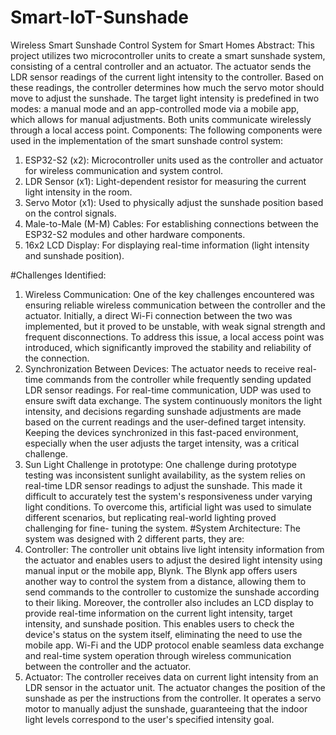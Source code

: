 # Smart-IoT-Sunshade
Wireless Smart Sunshade Control System for Smart Homes
Abstract: This project utilizes two microcontroller units to
create a smart sunshade system, consisting of a central
controller and an actuator. The actuator sends the LDR sensor
readings of the current light intensity to the controller. Based
on these readings, the controller determines how much the
servo motor should move to adjust the sunshade. The target
light intensity is predefined in two modes: a manual mode and
an app-controlled mode via a mobile app, which allows for
manual adjustments. Both units communicate wirelessly
through a local access point.
Components: The following components were used in the
implementation of the smart sunshade control system:
1. ESP32-S2 (x2): Microcontroller units used as the controller
and actuator for wireless communication and system control.
2. LDR Sensor (x1): Light-dependent resistor for measuring the
current light intensity in the room.
3. Servo Motor (x1): Used to physically adjust the sunshade
position based on the control signals.
4. Male-to-Male (M-M) Cables: For establishing connections
between the ESP32-S2 modules and other hardware
components.
5. 16x2 LCD Display: For displaying real-time information
(light intensity and sunshade position).

#Challenges Identified:
1. Wireless Communication: One of the key challenges
encountered was ensuring reliable wireless communication
between the controller and the actuator. Initially, a direct Wi-Fi
connection between the two was implemented, but it proved
to be unstable, with weak signal strength and frequent
disconnections. To address this issue, a local access point was
introduced, which significantly improved the stability and
reliability of the connection.
2. Synchronization Between Devices: The actuator needs to
receive real-time commands from the controller while
frequently sending updated LDR sensor readings. For real-time
communication, UDP was used to ensure swift data exchange.
The system continuously monitors the light intensity, and
decisions regarding sunshade adjustments are made based on
the current readings and the user-defined target intensity.
Keeping the devices synchronized in this fast-paced
environment, especially when the user adjusts the target
intensity, was a critical challenge.
3. Sun Light Challenge in prototype: One challenge during
prototype testing was inconsistent sunlight availability, as the
system relies on real-time LDR sensor readings to adjust the
sunshade. This made it difficult to accurately test the system's
responsiveness under varying light conditions. To overcome
this, artificial light was used to simulate different scenarios,
but replicating real-world lighting proved challenging for fine-
tuning the system.
#System Architecture: The system was designed with 2
different parts, they are:
1. Controller: The controller unit obtains live light intensity
information from the actuator and enables users to adjust the
desired light intensity using manual input or the mobile app,
Blynk. The Blynk app offers users another way to control the
system from a distance, allowing them to send commands to
the controller to customize the sunshade according to their
liking. Moreover, the controller also includes an LCD display to
provide real-time information on the current light intensity,
target intensity, and sunshade position. This enables users to
check the device's status on the system itself, eliminating the
need to use the mobile app. Wi-Fi and the UDP protocol enable
seamless data exchange and real-time system operation
through wireless communication between the controller and
the actuator.
2. Actuator: The controller receives data on current light
intensity from an LDR sensor in the actuator unit. The actuator
changes the position of the sunshade as per the instructions
from the controller. It operates a servo motor to manually
adjust the sunshade, guaranteeing that the indoor light levels
correspond to the user's specified intensity goal.
